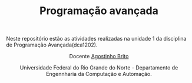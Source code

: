 <h1 align="center">Programação avançada</h1>
</br>
<p>Neste repositório estão as atividades realizadas na unidade 1 da disciplina de Programação Avançada(dca1202).</p>
</hr>
<div align="center">

  <p>Docente <a href="https://github.com/agostinhobritojr" target = "_blank" rel = "external">Agostinho Brito</a>
  <p>Universidade Federal do Rio Grande do Norte - Departamento de Engennharia da Computação e Automação.</p>
</div>
  
